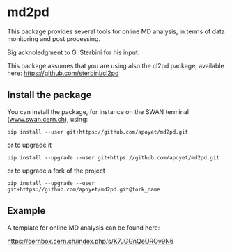 # md2pd
This package provides several tools for online MD analysis, in terms of data monitoring and post processing.

Big acknoledgment to G. Sterbini for his input. 

This package assumes that you are using also the cl2pd package, available here: 
https://github.com/sterbini/cl2pd

## Install the package
You can install the package, for instance on the SWAN terminal (www.swan.cern.ch), using:
```
pip install --user git+https://github.com/apoyet/md2pd.git
```
or to upgrade it
```
pip install --upgrade --user git+https://github.com/apoyet/md2pd.git
```
or to upgrade a fork of the project
```
pip install --upgrade --user git+https://github.com/apoyet/md2pd.git@fork_name
```

## Example
A template for online MD analysis can be found here: 

https://cernbox.cern.ch/index.php/s/K7JGGnQeOROv9N6
